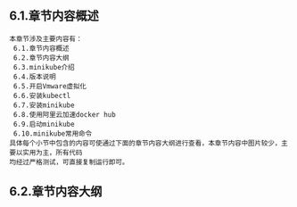 
## 6.1.章节内容概述
    本章节涉及主要内容有：
     6.1.章节内容概述
     6.2.章节内容大纲
     6.3.minikube介绍
     6.4.版本说明
     6.5.开启Vmware虚拟化
     6.6.安装kubectl	
     6.7.安装minikube
     6.8.使用阿里云加速docker hub
     6.9.启动minikube
     6.10.minikube常用命令	
	具体每个小节中包含的内容可使通过下面的章节内容大纲进行查看，本章节内容中图片较少，主要以实用为主，所有代码
    均经过严格测试，可直接复制运行即可。

## 6.2.章节内容大纲
	
<Markmap localtion="/enhance/markmap/environment/centos/centos7/chapter/centos7-outline5-chapter6.html"/>

